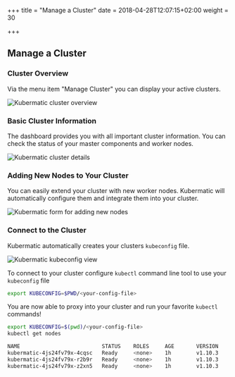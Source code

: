 +++
title = "Manage a Cluster"
date = 2018-04-28T12:07:15+02:00
weight = 30

+++

## Manage a Cluster

### Cluster Overview

Via the menu item "Manage Cluster" you can display your active clusters.

![Kubermatic cluster overview](/img/2.12/getting_started/manage_cluster/kubermatic_00.png)

### Basic Cluster Information

The dashboard provides you with all important cluster information. You can check the status of your master components and worker nodes.

![Kubermatic cluster details](/img/2.12/getting_started/manage_cluster/kubermatic_01.png)

### Adding New Nodes to Your Cluster

You can easily extend your cluster with new worker nodes. Kubermatic will automatically configure them and integrate them into your cluster.

![Kubermatic form for adding new nodes](/img/2.12/getting_started/manage_cluster/kubermatic_02.png)

### Connect to the Cluster

Kubermatic automatically creates your clusters `kubeconfig` file.

![Kubermatic kubeconfig view](/img/2.12/getting_started/manage_cluster/kubermatic_03.png)

To connect to your cluster configure `kubectl` command line tool to use your `kubeconfig` file

```bash
export KUBECONFIG=$PWD/<your-config-file>
```

You are now able to proxy into your cluster and run your favorite `kubectl` commands!

```bash
export KUBECONFIG=$(pwd)/<your-config-file>
kubectl get nodes

NAME                          STATUS    ROLES     AGE       VERSION
kubermatic-4js24fv79x-4cqsc   Ready     <none>    1h        v1.10.3
kubermatic-4js24fv79x-r2b9r   Ready     <none>    1h        v1.10.3
kubermatic-4js24fv79x-z2xn5   Ready     <none>    1h        v1.10.3
```
